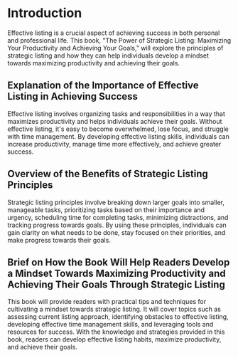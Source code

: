 Introduction
============

Effective listing is a crucial aspect of achieving success in both personal and professional life. This book, "The Power of Strategic Listing: Maximizing Your Productivity and Achieving Your Goals," will explore the principles of strategic listing and how they can help individuals develop a mindset towards maximizing productivity and achieving their goals.

Explanation of the Importance of Effective Listing in Achieving Success
-----------------------------------------------------------------------

Effective listing involves organizing tasks and responsibilities in a way that maximizes productivity and helps individuals achieve their goals. Without effective listing, it's easy to become overwhelmed, lose focus, and struggle with time management. By developing effective listing skills, individuals can increase productivity, manage time more effectively, and achieve greater success.

Overview of the Benefits of Strategic Listing Principles
--------------------------------------------------------

Strategic listing principles involve breaking down larger goals into smaller, manageable tasks, prioritizing tasks based on their importance and urgency, scheduling time for completing tasks, minimizing distractions, and tracking progress towards goals. By using these principles, individuals can gain clarity on what needs to be done, stay focused on their priorities, and make progress towards their goals.

Brief on How the Book Will Help Readers Develop a Mindset Towards Maximizing Productivity and Achieving Their Goals Through Strategic Listing
---------------------------------------------------------------------------------------------------------------------------------------------

This book will provide readers with practical tips and techniques for cultivating a mindset towards strategic listing. It will cover topics such as assessing current listing approach, identifying obstacles to effective listing, developing effective time management skills, and leveraging tools and resources for success. With the knowledge and strategies provided in this book, readers can develop effective listing habits, maximize productivity, and achieve their goals.
